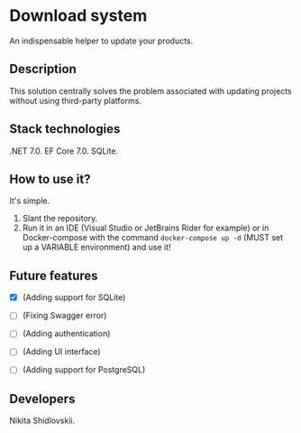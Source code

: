 #  Download system
An indispensable helper to update your products.

## Description
This solution centrally solves the problem associated with updating projects without using third-party platforms. 

## Stack technologies
.NET 7.0.
EF Core 7.0.
SQLite.

## How to use it?
It's simple.
1. Slant the repository.
2. Run it in an IDE (Visual Studio or JetBrains Rider for example) or in Docker-compose with the command `docker-compose up -d` (MUST set up a VARIABLE environment) and use it!

## Future features 

- [x] (Adding support for SQLite)
- [ ] (Fixing Swagger error)
- [ ] (Adding authentication)
- [ ] (Adding UI interface)
- [ ] (Adding support for PostgreSQL)


## Developers
Nikita Shidlovskii.